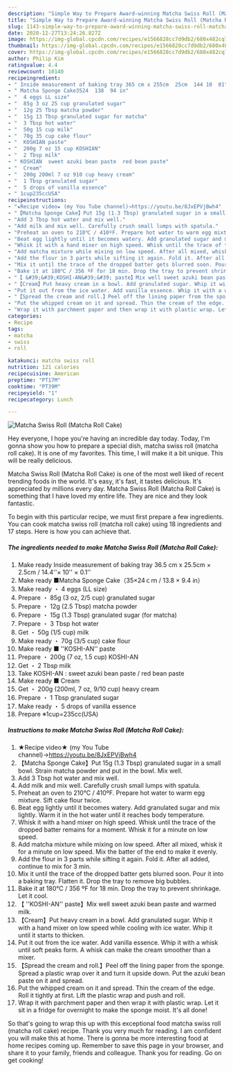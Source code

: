 ```yaml
---
description: "Simple Way to Prepare Award-winning Matcha Swiss Roll (Matcha Roll Cake)"
title: "Simple Way to Prepare Award-winning Matcha Swiss Roll (Matcha Roll Cake)"
slug: 1143-simple-way-to-prepare-award-winning-matcha-swiss-roll-matcha-roll-cake
date: 2020-12-27T13:24:26.827Z
image: https://img-global.cpcdn.com/recipes/e1566828cc7d9db2/680x482cq70/matcha-swiss-roll-matcha-roll-cake-recipe-main-photo.jpg
thumbnail: https://img-global.cpcdn.com/recipes/e1566828cc7d9db2/680x482cq70/matcha-swiss-roll-matcha-roll-cake-recipe-main-photo.jpg
cover: https://img-global.cpcdn.com/recipes/e1566828cc7d9db2/680x482cq70/matcha-swiss-roll-matcha-roll-cake-recipe-main-photo.jpg
author: Philip Kim
ratingvalue: 4.4
reviewcount: 10140
recipeingredient:
- " Inside measurement of baking tray 365 cm x 255cm  25cm  144 10  01"
- " Matcha Sponge Cake3524  138  94 in"
- "  4 eggs LL size"
- "  85g 3 oz 25 cup granulated sugar"
- "  12g 25 Tbsp matcha powder"
- "  15g 13 Tbsp granulated sugar for matcha"
- "  3 Tbsp hot water"
- "  50g 15 cup milk"
- "  70g 35 cup cake flour"
- "  KOSHIAN paste"
- "  200g 7 oz 15 cup KOSHIAN"
- "  2 Tbsp milk"
- " KOSHIAN  sweet azuki bean paste  red bean paste"
- "  Cream"
- "  200g 200ml 7 oz 910 cup heavy cream"
- "  1 Tbsp granulated sugar"
- "  5 drops of vanilla essence"
- " 1cup235ccUSA"
recipeinstructions:
- "★Recipe video★ (my You Tube channel)→https://youtu.be/8JxEPVjBwh4"
- "【Matcha Sponge Cake】Put 15g (1.3 Tbsp) granulated sugar in a small bowl. Strain matcha powder and put in the bowl. Mix well."
- "Add 3 Tbsp hot water and mix well."
- "Add milk and mix well. Carefully crush small lumps with spatula."
- "Preheat an oven to 210℃ / 410ºF. Prepare hot water to warm egg mixture. Sift cake flour twice."
- "Beat egg lightly until it becomes watery. Add granulated sugar and mix lightly. Warm it in the hot water until it reaches body temperature."
- "Whisk it with a hand mixer on high speed. Whisk until the trace of the dropped batter remains for a moment. Whisk it for a minute on low speed."
- "Add matcha mixture while mixing on low speed. After all mixed, whisk it for a minute on low speed. Mix the batter of the end to make it evenly."
- "Add the flour in 3 parts while sifting it again. Fold it. After all added, continue to mix for 3 min."
- "Mix it until the trace of the dropped batter gets blurred soon. Pour it into a baking tray. Flatten it. Drop the tray to remove big bubbles."
- "Bake it at 180℃ / 356 ºF for 18 min. Drop the tray to prevent shrinkage. Let it cool."
- "【 &#39;&#39;KOSHI-AN&#39;&#39; paste】Mix well sweet azuki bean paste and warmed milk."
- "【Cream】Put heavy cream in a bowl. Add granulated sugar. Whip it with a hand mixer on low speed while cooling with ice water. Whip it until it starts to thicken."
- "Put it out from the ice water. Add vanilla essence. Whip it with a whisk until soft peaks form. A whisk can make the cream smoother than a mixer."
- "【Spread the cream and roll.】Peel off the lining paper from the sponge. Spread a plastic wrap over it and turn it upside down. Put the azuki bean paste on it and spread."
- "Put the whipped cream on it and spread. Thin the cream of the edge. Roll it tightly at first. Lift the plastic wrap and push and roll."
- "Wrap it with parchment paper and then wrap it with plastic wrap. Let it sit in a fridge for overnight to make the sponge moist. It&#39;s all done!"
categories:
- Recipe
tags:
- matcha
- swiss
- roll

katakunci: matcha swiss roll 
nutrition: 121 calories
recipecuisine: American
preptime: "PT17M"
cooktime: "PT39M"
recipeyield: "1"
recipecategory: Lunch

---
```



![Matcha Swiss Roll (Matcha Roll Cake)](https://img-global.cpcdn.com/recipes/e1566828cc7d9db2/680x482cq70/matcha-swiss-roll-matcha-roll-cake-recipe-main-photo.jpg)

Hey everyone, I hope you're having an incredible day today. Today, I'm gonna show you how to prepare a special dish, matcha swiss roll (matcha roll cake). It is one of my favorites. This time, I will make it a bit unique. This will be really delicious.

Matcha Swiss Roll (Matcha Roll Cake) is one of the most well liked of recent trending foods in the world. It's easy, it's fast, it tastes delicious. It's appreciated by millions every day. Matcha Swiss Roll (Matcha Roll Cake) is something that I have loved my entire life. They are nice and they look fantastic.




To begin with this particular recipe, we must first prepare a few ingredients. You can cook matcha swiss roll (matcha roll cake) using 18 ingredients and 17 steps. Here is how you can achieve that.

<!--inarticleads1-->

##### The ingredients needed to make Matcha Swiss Roll (Matcha Roll Cake):

1. Make ready  Inside measurement of baking tray 36.5 cm x 25.5cm × 2.5cm / 14.4&#39;&#39;× 10&#39;&#39; × 0.1&#39;&#39;
1. Make ready  ■Matcha Sponge Cake（35×24ｃｍ / 13.8 × 9.4 in）
1. Make ready  ・ 4 eggs (LL size)
1. Prepare  ・ 85g (3 oz, 2/5 cup) granulated sugar
1. Prepare  ・ 12g (2.5 Tbsp) matcha powder
1. Prepare  ・ 15g (1.3 Tbsp) granulated sugar (for matcha)
1. Prepare  ・ 3 Tbsp hot water
1. Get  ・ 50g (1/5 cup) milk
1. Make ready  ・ 70g (3/5 cup) cake flour
1. Make ready  ■ &#39;&#39;KOSHI-AN&#39;&#39; paste
1. Prepare  ・ 200g (7 oz, 1.5 cup) KOSHI-AN
1. Get  ・ 2 Tbsp milk
1. Take  KOSHI-AN : sweet azuki bean paste / red bean paste
1. Make ready  ■ Cream
1. Get  ・ 200g (200ml, 7 oz, 9/10 cup) heavy cream
1. Prepare  ・ 1 Tbsp granulated sugar
1. Make ready  ・ 5 drops of vanilla essence
1. Prepare  ※1cup=235cc(USA)




<!--inarticleads2-->

##### Instructions to make Matcha Swiss Roll (Matcha Roll Cake):

1. ★Recipe video★ (my You Tube channel)→https://youtu.be/8JxEPVjBwh4
1. 【Matcha Sponge Cake】Put 15g (1.3 Tbsp) granulated sugar in a small bowl. Strain matcha powder and put in the bowl. Mix well.
1. Add 3 Tbsp hot water and mix well.
1. Add milk and mix well. Carefully crush small lumps with spatula.
1. Preheat an oven to 210℃ / 410ºF. Prepare hot water to warm egg mixture. Sift cake flour twice.
1. Beat egg lightly until it becomes watery. Add granulated sugar and mix lightly. Warm it in the hot water until it reaches body temperature.
1. Whisk it with a hand mixer on high speed. Whisk until the trace of the dropped batter remains for a moment. Whisk it for a minute on low speed.
1. Add matcha mixture while mixing on low speed. After all mixed, whisk it for a minute on low speed. Mix the batter of the end to make it evenly.
1. Add the flour in 3 parts while sifting it again. Fold it. After all added, continue to mix for 3 min.
1. Mix it until the trace of the dropped batter gets blurred soon. Pour it into a baking tray. Flatten it. Drop the tray to remove big bubbles.
1. Bake it at 180℃ / 356 ºF for 18 min. Drop the tray to prevent shrinkage. Let it cool.
1. 【 &#39;&#39;KOSHI-AN&#39;&#39; paste】Mix well sweet azuki bean paste and warmed milk.
1. 【Cream】Put heavy cream in a bowl. Add granulated sugar. Whip it with a hand mixer on low speed while cooling with ice water. Whip it until it starts to thicken.
1. Put it out from the ice water. Add vanilla essence. Whip it with a whisk until soft peaks form. A whisk can make the cream smoother than a mixer.
1. 【Spread the cream and roll.】Peel off the lining paper from the sponge. Spread a plastic wrap over it and turn it upside down. Put the azuki bean paste on it and spread.
1. Put the whipped cream on it and spread. Thin the cream of the edge. Roll it tightly at first. Lift the plastic wrap and push and roll.
1. Wrap it with parchment paper and then wrap it with plastic wrap. Let it sit in a fridge for overnight to make the sponge moist. It&#39;s all done!




So that's going to wrap this up with this exceptional food matcha swiss roll (matcha roll cake) recipe. Thank you very much for reading. I am confident you will make this at home. There is gonna be more interesting food at home recipes coming up. Remember to save this page in your browser, and share it to your family, friends and colleague. Thank you for reading. Go on get cooking!
